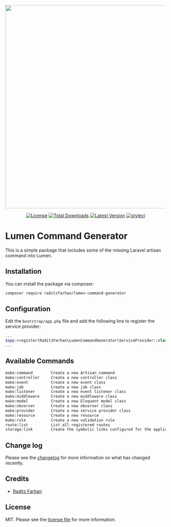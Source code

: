 <p align="center"><img src="https://res.cloudinary.com/raditzfarhan/image/upload/v1586879750/lumen-command-generator_aqliwn.svg" width="640"></p>

<p align="center">
    <a href="https://packagist.org/packages/raditzfarhan/lumen-command-generator"><img src="https://img.shields.io/badge/License-MIT-yellow.svg?style=flat-square" alt="License"></a>
    <a href="https://packagist.org/packages/raditzfarhan/lumen-command-generator"><img src="https://img.shields.io/packagist/dt/raditzfarhan/lumen-command-generator?style=flat-square&color=red" alt="Total Downloads"></img></a>
    <a href="https://github.com/raditzfarhan/lumen-command-generator/releases"><img src="https://img.shields.io/github/v/tag/raditzfarhan/lumen-command-generator?style=flat-square&sort=semver" alt="Latest Version"></img></a>
    <a href="https://packagist.org/packages/raditzfarhan/lumen-command-generator"><img src="https://github.styleci.io/repos/7548986/shield?style=square" alt="styleci"></img></a>
</p>

# Lumen Command Generator

This is a simple package that includes some of the missing Laravel artisan command into Lumen.

## Installation

You can install the package via composer:

```bash
composer require raditzfarhan/lumen-command-generator
```

## Configuration

Edit the `bootstrap/app.php` file and add the following line to register the service provider:

```php
...
$app->register(RaditzFarhan\LumenCommandGenerator\ServiceProvider::class);
...
```

## Available Commands

``` bash
make:command        Create a new Artisan command
make:controller     Create a new controller class
make:event          Create a new event class        
make:job            Create a new job class
make:listener       Create a new event listener class
make:middleware     Create a new middleware class
make:model          Create a new Eloquent model class
make:observer       Create a new observer class
make:provider       Create a new service provider class
make:resource       Create a new resource
make:rule           Create a new validation rule
route:list          List all registered routes
storage:link        Create the symbolic links configured for the application
```

## Change log

Please see the [changelog](CHANGELOG.md) for more information on what has changed recently.

## Credits

- [Raditz Farhan](https://github.com/raditzfarhan)

## License

MIT. Please see the [license file](LICENSE) for more information.
